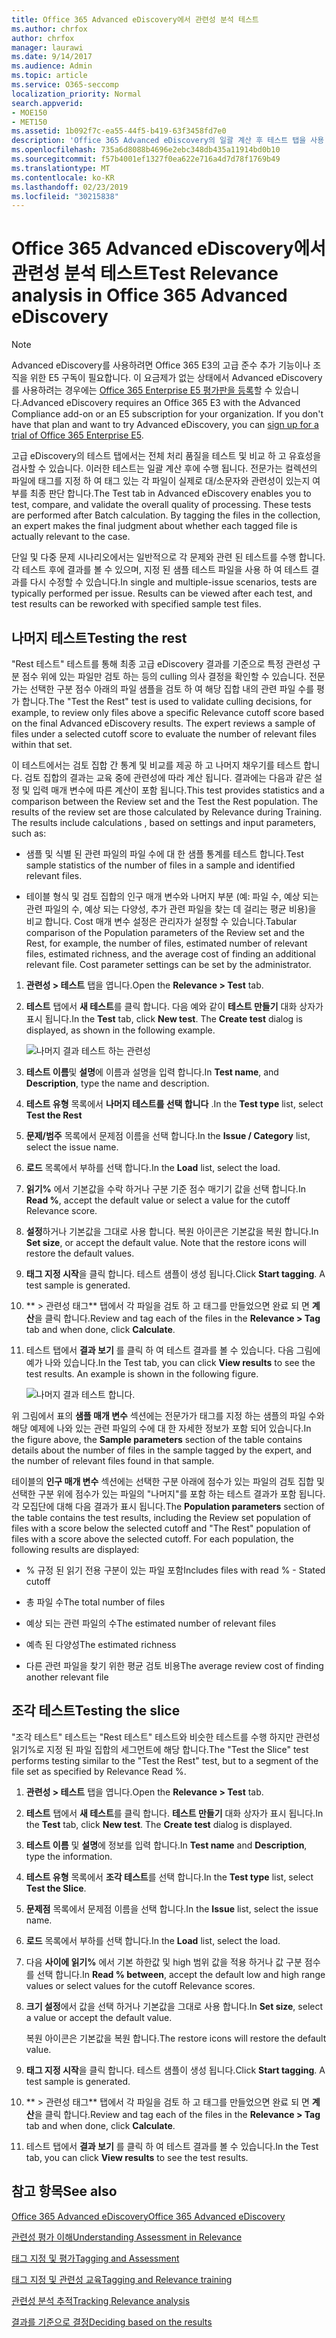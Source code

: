 ```yaml
---
title: Office 365 Advanced eDiscovery에서 관련성 분석 테스트
ms.author: chrfox
author: chrfox
manager: laurawi
ms.date: 9/14/2017
ms.audience: Admin
ms.topic: article
ms.service: O365-seccomp
localization_priority: Normal
search.appverid:
- MOE150
- MET150
ms.assetid: 1b092f7c-ea55-44f5-b419-63f3458fd7e0
description: 'Office 365 Advanced eDiscovery의 일괄 계산 후 테스트 탭을 사용 하 여 전체 처리 품질을 테스트 및 비교 하 고 유효성 검사를 수행 하는 방법에 대해 알아봅니다.  '
ms.openlocfilehash: 735a6d8088b4696e2ebc348db435a11914bd0b10
ms.sourcegitcommit: f57b4001ef1327f0ea622e716a4d7d78f1769b49
ms.translationtype: MT
ms.contentlocale: ko-KR
ms.lasthandoff: 02/23/2019
ms.locfileid: "30215838"
---
```

# <a name="test-relevance-analysis-in-office-365-advanced-ediscovery"></a><span data-ttu-id="077bc-103">Office 365 Advanced eDiscovery에서 관련성 분석 테스트</span><span class="sxs-lookup"><span data-stu-id="077bc-103">Test Relevance analysis in Office 365 Advanced eDiscovery</span></span>

> [!NOTE]
> <span data-ttu-id="077bc-p101">Advanced eDiscovery를 사용하려면 Office 365 E3의 고급 준수 추가 기능이나 조직을 위한 E5 구독이 필요합니다. 이 요금제가 없는 상태에서 Advanced eDiscovery를 사용하려는 경우에는 [Office 365 Enterprise E5 평가판을 등록](https://go.microsoft.com/fwlink/p/?LinkID=698279)할 수 있습니다.</span><span class="sxs-lookup"><span data-stu-id="077bc-p101">Advanced eDiscovery requires an Office 365 E3 with the Advanced Compliance add-on or an E5 subscription for your organization. If you don't have that plan and want to try Advanced eDiscovery, you can [sign up for a trial of Office 365 Enterprise E5](https://go.microsoft.com/fwlink/p/?LinkID=698279).</span></span> 
  
<span data-ttu-id="077bc-p102">고급 eDiscovery의 테스트 탭에서는 전체 처리 품질을 테스트 및 비교 하 고 유효성을 검사할 수 있습니다. 이러한 테스트는 일괄 계산 후에 수행 됩니다. 전문가는 컬렉션의 파일에 태그를 지정 하 여 태그 있는 각 파일이 실제로 대/소문자와 관련성이 있는지 여부를 최종 판단 합니다.</span><span class="sxs-lookup"><span data-stu-id="077bc-p102">The Test tab in Advanced eDiscovery enables you to test, compare, and validate the overall quality of processing. These tests are performed after Batch calculation. By tagging the files in the collection, an expert makes the final judgment about whether each tagged file is actually relevant to the case.</span></span> 
  
<span data-ttu-id="077bc-p103">단일 및 다중 문제 시나리오에서는 일반적으로 각 문제와 관련 된 테스트를 수행 합니다. 각 테스트 후에 결과를 볼 수 있으며, 지정 된 샘플 테스트 파일을 사용 하 여 테스트 결과를 다시 수정할 수 있습니다.</span><span class="sxs-lookup"><span data-stu-id="077bc-p103">In single and multiple-issue scenarios, tests are typically performed per issue. Results can be viewed after each test, and test results can be reworked with specified sample test files.</span></span>
  
## <a name="testing-the-rest"></a><span data-ttu-id="077bc-111">나머지 테스트</span><span class="sxs-lookup"><span data-stu-id="077bc-111">Testing the rest</span></span>

<span data-ttu-id="077bc-p104">"Rest 테스트" 테스트를 통해 최종 고급 eDiscovery 결과를 기준으로 특정 관련성 구분 점수 위에 있는 파일만 검토 하는 등의 culling 의사 결정을 확인할 수 있습니다. 전문가는 선택한 구분 점수 아래의 파일 샘플을 검토 하 여 해당 집합 내의 관련 파일 수를 평가 합니다.</span><span class="sxs-lookup"><span data-stu-id="077bc-p104">The "Test the Rest" test is used to validate culling decisions, for example, to review only files above a specific Relevance cutoff score based on the final Advanced eDiscovery results. The expert reviews a sample of files under a selected cutoff score to evaluate the number of relevant files within that set.</span></span>
  
<span data-ttu-id="077bc-p105">이 테스트에서는 검토 집합 간 통계 및 비교를 제공 하 고 나머지 채우기를 테스트 합니다. 검토 집합의 결과는 교육 중에 관련성에 따라 계산 됩니다. 결과에는 다음과 같은 설정 및 입력 매개 변수에 따른 계산이 포함 됩니다.</span><span class="sxs-lookup"><span data-stu-id="077bc-p105">This test provides statistics and a comparison between the Review set and the Test the Rest population. The results of the review set are those calculated by Relevance during Training. The results include calculations , based on settings and input parameters, such as:</span></span>
  
- <span data-ttu-id="077bc-117">샘플 및 식별 된 관련 파일의 파일 수에 대 한 샘플 통계를 테스트 합니다.</span><span class="sxs-lookup"><span data-stu-id="077bc-117">Test sample statistics of the number of files in a sample and identified relevant files.</span></span> 
    
- <span data-ttu-id="077bc-p106">테이블 형식 및 검토 집합의 인구 매개 변수와 나머지 부분 (예: 파일 수, 예상 되는 관련 파일의 수, 예상 되는 다양성, 추가 관련 파일을 찾는 데 걸리는 평균 비용)을 비교 합니다. Cost 매개 변수 설정은 관리자가 설정할 수 있습니다.</span><span class="sxs-lookup"><span data-stu-id="077bc-p106">Tabular comparison of the Population parameters of the Review set and the Rest, for example, the number of files, estimated number of relevant files, estimated richness, and the average cost of finding an additional relevant file. Cost parameter settings can be set by the administrator.</span></span>
    
1. <span data-ttu-id="077bc-120">**관련성 \> 테스트** 탭을 엽니다.</span><span class="sxs-lookup"><span data-stu-id="077bc-120">Open the **Relevance \> Test** tab.</span></span> 
    
2. <span data-ttu-id="077bc-p107">**테스트** 탭에서 **새 테스트**를 클릭 합니다. 다음 예와 같이 **테스트 만들기** 대화 상자가 표시 됩니다.</span><span class="sxs-lookup"><span data-stu-id="077bc-p107">In the **Test** tab, click **New test**. The **Create test** dialog is displayed, as shown in the following example.</span></span> 
    
    ![나머지 결과 테스트 하는 관련성](media/46e6898a-f929-4fd0-88d9-6f91d04b6ce2.png)
  
3. <span data-ttu-id="077bc-124">**테스트 이름**및 **설명**에 이름과 설명을 입력 합니다.</span><span class="sxs-lookup"><span data-stu-id="077bc-124">In **Test name**, and **Description**, type the name and description.</span></span>
    
4. <span data-ttu-id="077bc-125">**테스트 유형** 목록에서 **나머지 테스트를 선택 합니다** .</span><span class="sxs-lookup"><span data-stu-id="077bc-125">In the **Test type** list, select **Test the Rest**</span></span>
    
5. <span data-ttu-id="077bc-126">**문제/범주** 목록에서 문제점 이름을 선택 합니다.</span><span class="sxs-lookup"><span data-stu-id="077bc-126">In the **Issue / Category** list, select the issue name.</span></span> 
    
6. <span data-ttu-id="077bc-127">**로드** 목록에서 부하를 선택 합니다.</span><span class="sxs-lookup"><span data-stu-id="077bc-127">In the **Load** list, select the load.</span></span> 
    
7. <span data-ttu-id="077bc-128">**읽기%** 에서 기본값을 수락 하거나 구분 기준 점수 매기기 값을 선택 합니다.</span><span class="sxs-lookup"><span data-stu-id="077bc-128">In **Read %**, accept the default value or select a value for the cutoff Relevance score.</span></span> 
    
8. <span data-ttu-id="077bc-p108">**설정**하거나 기본값을 그대로 사용 합니다. 복원 아이콘은 기본값을 복원 합니다.</span><span class="sxs-lookup"><span data-stu-id="077bc-p108">In **Set size**, or accept the default value. Note that the restore icons will restore the default values.</span></span>
    
9. <span data-ttu-id="077bc-p109">**태그 지정 시작**을 클릭 합니다. 테스트 샘플이 생성 됩니다.</span><span class="sxs-lookup"><span data-stu-id="077bc-p109">Click **Start tagging**. A test sample is generated.</span></span>
    
10. <span data-ttu-id="077bc-133">\*\* \> 관련성 태그\*\* 탭에서 각 파일을 검토 하 고 태그를 만들었으면 완료 되 면 **계산**을 클릭 합니다.</span><span class="sxs-lookup"><span data-stu-id="077bc-133">Review and tag each of the files in the **Relevance \> Tag** tab and when done, click **Calculate**.</span></span>
    
11. <span data-ttu-id="077bc-p110">테스트 탭에서 **결과 보기** 를 클릭 하 여 테스트 결과를 볼 수 있습니다. 다음 그림에 예가 나와 있습니다.</span><span class="sxs-lookup"><span data-stu-id="077bc-p110">In the Test tab, you can click **View results** to see the test results. An example is shown in the following figure.</span></span> 
    
    ![나머지 결과 테스트 합니다.](media/b95744a9-047d-4c29-992d-04fa7e58e58a.png)
  
<span data-ttu-id="077bc-137">위 그림에서 표의 **샘플 매개 변수** 섹션에는 전문가가 태그를 지정 하는 샘플의 파일 수와 해당 예제에 나와 있는 관련 파일의 수에 대 한 자세한 정보가 포함 되어 있습니다.</span><span class="sxs-lookup"><span data-stu-id="077bc-137">In the figure above, the **Sample parameters** section of the table contains details about the number of files in the sample tagged by the expert, and the number of relevant files found in that sample.</span></span> 
  
<span data-ttu-id="077bc-p111">테이블의 **인구 매개 변수** 섹션에는 선택한 구분 아래에 점수가 있는 파일의 검토 집합 및 선택한 구분 위에 점수가 있는 파일의 "나머지"를 포함 하는 테스트 결과가 포함 됩니다. 각 모집단에 대해 다음 결과가 표시 됩니다.</span><span class="sxs-lookup"><span data-stu-id="077bc-p111">The **Population parameters** section of the table contains the test results, including the Review set population of files with a score below the selected cutoff and "The Rest" population of files with a score above the selected cutoff. For each population, the following results are displayed:</span></span> 
  
- <span data-ttu-id="077bc-140">% 규정 된 읽기 전용 구분이 있는 파일 포함</span><span class="sxs-lookup"><span data-stu-id="077bc-140">Includes files with read % - Stated cutoff</span></span>
    
- <span data-ttu-id="077bc-141">총 파일 수</span><span class="sxs-lookup"><span data-stu-id="077bc-141">The total number of files</span></span> 
    
- <span data-ttu-id="077bc-142">예상 되는 관련 파일의 수</span><span class="sxs-lookup"><span data-stu-id="077bc-142">The estimated number of relevant files</span></span> 
    
- <span data-ttu-id="077bc-143">예측 된 다양성</span><span class="sxs-lookup"><span data-stu-id="077bc-143">The estimated richness</span></span> 
    
- <span data-ttu-id="077bc-144">다른 관련 파일을 찾기 위한 평균 검토 비용</span><span class="sxs-lookup"><span data-stu-id="077bc-144">The average review cost of finding another relevant file</span></span>
    
## <a name="testing-the-slice"></a><span data-ttu-id="077bc-145">조각 테스트</span><span class="sxs-lookup"><span data-stu-id="077bc-145">Testing the slice</span></span>

<span data-ttu-id="077bc-146">"조각 테스트" 테스트는 "Rest 테스트" 테스트와 비슷한 테스트를 수행 하지만 관련성 읽기%로 지정 된 파일 집합의 세그먼트에 해당 합니다.</span><span class="sxs-lookup"><span data-stu-id="077bc-146">The "Test the Slice" test performs testing similar to the "Test the Rest" test, but to a segment of the file set as specified by Relevance Read %.</span></span>
  
1. <span data-ttu-id="077bc-147">**관련성 \> 테스트** 탭을 엽니다.</span><span class="sxs-lookup"><span data-stu-id="077bc-147">Open the **Relevance \> Test** tab.</span></span> 
    
2. <span data-ttu-id="077bc-p112">**테스트** 탭에서 **새 테스트**를 클릭 합니다. **테스트 만들기** 대화 상자가 표시 됩니다.</span><span class="sxs-lookup"><span data-stu-id="077bc-p112">In the **Test** tab, click **New test**. The **Create test** dialog is displayed.</span></span> 
    
3. <span data-ttu-id="077bc-150">**테스트 이름** 및 **설명**에 정보를 입력 합니다.</span><span class="sxs-lookup"><span data-stu-id="077bc-150">In **Test name** and **Description**, type the information.</span></span>
    
4. <span data-ttu-id="077bc-151">**테스트 유형** 목록에서 **조각 테스트**를 선택 합니다.</span><span class="sxs-lookup"><span data-stu-id="077bc-151">In the **Test type** list, select **Test the Slice**.</span></span>
    
5. <span data-ttu-id="077bc-152">**문제점** 목록에서 문제점 이름을 선택 합니다.</span><span class="sxs-lookup"><span data-stu-id="077bc-152">In the **Issue** list, select the issue name.</span></span> 
    
6. <span data-ttu-id="077bc-153">**로드** 목록에서 부하를 선택 합니다.</span><span class="sxs-lookup"><span data-stu-id="077bc-153">In the **Load** list, select the load.</span></span> 
    
7. <span data-ttu-id="077bc-154">다음 **사이에 읽기%** 에서 기본 하한값 및 high 범위 값을 적용 하거나 값 구분 점수를 선택 합니다.</span><span class="sxs-lookup"><span data-stu-id="077bc-154">In **Read % between**, accept the default low and high range values or select values for the cutoff Relevance scores.</span></span> 
    
8. <span data-ttu-id="077bc-155">**크기 설정**에서 값을 선택 하거나 기본값을 그대로 사용 합니다.</span><span class="sxs-lookup"><span data-stu-id="077bc-155">In **Set size**, select a value or accept the default value.</span></span>
    
    <span data-ttu-id="077bc-156">복원 아이콘은 기본값을 복원 합니다.</span><span class="sxs-lookup"><span data-stu-id="077bc-156">The restore icons will restore the default value.</span></span>
    
9. <span data-ttu-id="077bc-p113">**태그 지정 시작**을 클릭 합니다. 테스트 샘플이 생성 됩니다.</span><span class="sxs-lookup"><span data-stu-id="077bc-p113">Click **Start tagging**. A test sample is generated.</span></span>
    
10. <span data-ttu-id="077bc-159">\*\* \> 관련성 태그\*\* 탭에서 각 파일을 검토 하 고 태그를 만들었으면 완료 되 면 **계산**을 클릭 합니다.</span><span class="sxs-lookup"><span data-stu-id="077bc-159">Review and tag each of the files in the **Relevance \> Tag** tab and when done, click **Calculate**.</span></span> 
    
11. <span data-ttu-id="077bc-160">테스트 탭에서 **결과 보기** 를 클릭 하 여 테스트 결과를 볼 수 있습니다.</span><span class="sxs-lookup"><span data-stu-id="077bc-160">In the Test tab, you can click **View results** to see the test results.</span></span> 
    
## <a name="see-also"></a><span data-ttu-id="077bc-161">참고 항목</span><span class="sxs-lookup"><span data-stu-id="077bc-161">See also</span></span>

[<span data-ttu-id="077bc-162">Office 365 Advanced eDiscovery</span><span class="sxs-lookup"><span data-stu-id="077bc-162">Office 365 Advanced eDiscovery</span></span>](office-365-advanced-ediscovery.md)
  
[<span data-ttu-id="077bc-163">관련성 평가 이해</span><span class="sxs-lookup"><span data-stu-id="077bc-163">Understanding Assessment in Relevance</span></span>](assessment-in-relevance-in-advanced-ediscovery.md)
  
[<span data-ttu-id="077bc-164">태그 지정 및 평가</span><span class="sxs-lookup"><span data-stu-id="077bc-164">Tagging and Assessment</span></span>](tagging-and-assessment-in-advanced-ediscovery.md)
  
[<span data-ttu-id="077bc-165">태그 지정 및 관련성 교육</span><span class="sxs-lookup"><span data-stu-id="077bc-165">Tagging and Relevance training</span></span>](tagging-and-relevance-training-in-advanced-ediscovery.md)
  
[<span data-ttu-id="077bc-166">관련성 분석 추적</span><span class="sxs-lookup"><span data-stu-id="077bc-166">Tracking Relevance analysis</span></span>](track-relevance-analysis-in-advanced-ediscovery.md)
  
[<span data-ttu-id="077bc-167">결과를 기준으로 결정</span><span class="sxs-lookup"><span data-stu-id="077bc-167">Deciding based on the results</span></span>](decision-based-on-the-results-in-advanced-ediscovery.md)

